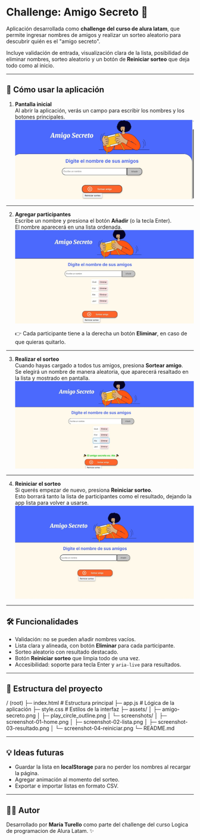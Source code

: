 # Challenge: Amigo Secreto 🎁

Aplicación desarrollada como **challenge del curso de alura latam**, que permite ingresar nombres de amigos y realizar un sorteo aleatorio para descubrir quién es el "amigo secreto".  

Incluye validación de entrada, visualización clara de la lista, posibilidad de eliminar nombres, sorteo aleatorio y un botón de **Reiniciar sorteo** que deja todo como al inicio.

---

## 🚀 Cómo usar la aplicación

1. **Pantalla inicial**  
   Al abrir la aplicación, verás un campo para escribir los nombres y los botones principales.  
   ![Pantalla inicial](assets/screenshots/screenshot-01-home.png)

---

2. **Agregar participantes**  
   Escribe un nombre y presiona el botón **Añadir** (o la tecla Enter).  
   El nombre aparecerá en una lista ordenada.  
   ![Lista de amigos](assets/screenshots/screenshot-02-lista.png)

   👉 Cada participante tiene a la derecha un botón **Eliminar**, en caso de que quieras quitarlo.

---

3. **Realizar el sorteo**  
   Cuando hayas cargado a todos tus amigos, presiona **Sortear amigo**.  
   Se elegirá un nombre de manera aleatoria, que aparecerá resaltado en la lista y mostrado en pantalla.  
   ![Resultado del sorteo](assets/screenshots/screenshot-03-resultado.png)

---

4. **Reiniciar el sorteo**  
   Si querés empezar de nuevo, presiona **Reiniciar sorteo**.  
   Esto borrará tanto la lista de participantes como el resultado, dejando la app lista para volver a usarse.  
   ![Después de reiniciar](assets/screenshots/screenshot-04-reiniciar.png)

---

## 🛠️ Funcionalidades

- Validación: no se pueden añadir nombres vacíos.  
- Lista clara y alineada, con botón **Eliminar** para cada participante.  
- Sorteo aleatorio con resultado destacado.  
- Botón **Reiniciar sorteo** que limpia todo de una vez.  
- Accesibilidad: soporte para tecla Enter y `aria-live` para resultados.

---

## 📂 Estructura del proyecto
/ (root)
├─ index.html # Estructura principal
├─ app.js # Lógica de la aplicación
├─ style.css # Estilos de la interfaz
├─ assets/
│ ├─ amigo-secreto.png
│ ├─ play_circle_outline.png
│ └─ screenshots/
│ ├─ screenshot-01-home.png
│ ├─ screenshot-02-lista.png
│ ├─ screenshot-03-resultado.png
│ └─ screenshot-04-reiniciar.png
└─ README.md


---

## 💡 Ideas futuras

- Guardar la lista en **localStorage** para no perder los nombres al recargar la página.  
- Agregar animación al momento del sorteo.  
- Exportar e importar listas en formato CSV.  

---

## 👩‍💻 Autor

Desarrollado por **María Turello** como parte del challenge del curso Logica de programacion de Alura Latam. ✨

